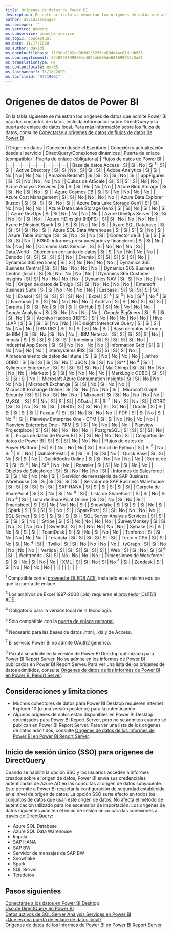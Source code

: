 ```yaml
---
title: Orígenes de datos de Power BI
description: En este artículo se enumeran los orígenes de datos que admite Power BI, incluida información sobre DirectQuery y la puerta de enlace de datos local.
author: davidiseminger
ms.reviewer: ''
ms.service: powerbi
ms.subservice: powerbi-service
ms.topic: conceptual
ms.date: 11/17/2020
ms.author: davidi
ms.openlocfilehash: 11f9db0282cd0b302c5293ca59dd44c87dcdb955
ms.sourcegitcommit: 5240990f998851c4854eb565de681099264c5a61
ms.translationtype: HT
ms.contentlocale: es-ES
ms.lasthandoff: 11/18/2020
ms.locfileid: "94719061"
---
```

# <a name="power-bi-data-sources"></a>Orígenes de datos de Power BI

En la tabla siguiente se muestran los orígenes de datos que admite Power BI para los conjuntos de datos, incluida información sobre DirectQuery y la puerta de enlace de datos local. Para más información sobre los flujos de datos, consulte [Conectarse a orígenes de datos de flujos de datos de Power BI](../transform-model/dataflows/dataflows-configure-consume.md).

| Origen de datos | Conexión desde el Escritorio | Conexión y actualización desde el servicio | DirectQuery/Conexiones dinámicas | Puerta de enlace (compatible) | Puerta de enlace (obligatoria) | Flujos de datos de Power BI |
|---|---|---|---|---|---|---|---|
| Base de datos Access | Sí | Sí | No | Sí <sup>1</sup> | Sí | Sí |
| Active Directory | Sí | Sí | No | Sí | Sí | Sí |
| Adobe Analytics | Sí | Sí | No | No | No | No |
| Amazon Redshift | Sí | Sí | Sí | Sí | No | Sí |
| appFigures | Sí | Sí | No | No | No | No |
| Cubos de AtScale | Sí | Sí | Sí | Sí | No | No |
| Azure Analysis Services | Sí | Sí | Sí | No | No | No |
| Azure Blob Storage | Sí | Sí | No | Sí | No | Sí |
| Azure Cosmos DB | Sí | Sí | No | No | No | No |
| Azure Cost Management | Sí | Sí | No | No | No | No |
| Azure Data Explorer (kusto) | Sí | Sí | Sí | Sí | No | Sí |
| Azure Data Lake Storage Gen1 | Sí | Sí | No | No | No | No |
| Azure Data Lake Storage Gen2 | Sí | Sí | No | Sí | No | Sí |
| Azure DevOps | Sí | Sí | No | No | No | No |
| Azure DevOps Server | Sí | Sí | No | Sí | Sí | No |
| Azure HDInsight (HDFS) | Sí | Sí | No | No | No | No |
| Azure HDInsight Spark | Sí | Sí | Sí | No | No | Sí |
| Azure SQL Database | Sí | Sí | Sí | Sí | No | Sí |
| Azure SQL Data Warehouse | Sí | Sí | Sí | Sí | No | Sí |
| Azure Table Storage | Sí | Sí | No | Sí | No | Sí |
| Conector de BI | Sí | Sí | Sí | Sí | Sí | No |
| BI360: informes presupuestarios y financieros | Sí | Sí | No | No | No | No |
| Common Data Service | Sí | Sí | No | No | No | Sí |
| Data.World - Obtener un conjunto de datos | Sí | Sí | No | No | No | No |
| Denodo | Sí | Sí | Sí | Sí | Sí | No |
| Dremio | Sí | Sí | Sí | Sí | Sí | No |
| Dynamics 365 (en línea) | Sí | Sí | No | No | No | No |
| Dynamics 365 Business Central | Sí | Sí | No | No | No | No |
| Dynamics 365 Business Central (local) | Sí | Sí | No | No | No | No |
| Dynamics 365 Customer Insights | Sí | Sí | No | No | No | No |
| Dynamics NAV | Sí | Sí | No | No | No | No |
| Origen de datos de Emigo | Sí | Sí | No | No | No | No |
| Entersoft Business Suite | Sí | Sí | No | No | No | No |
| Essbase | Sí | Sí | Sí | Sí | Sí | No |
| Exasol | Sí | Sí | Sí | Sí | Sí | No |
| Excel | Sí <sup>3</sup> | Sí <sup>3</sup> | No | Sí <sup>3</sup> | No <sup>4</sup> | Sí |
| Facebook | Sí | Sí | No | No | No | No |
| Archivo | Sí | Sí | No | Sí | Sí | Sí |
| Carpeta | Sí | Sí | No | Sí | Sí | Sí |
| GitHub | Sí | Sí | No | No | No | No |
| Google Analytics | Sí | Sí | No | No | No | No |
| Google BigQuery | Sí | Sí | Sí | Sí | No | Sí |
| Archivo Hadoop (HDFS) | Sí | No | No | No | No | No |
| Hive LLAP | Sí | Sí | Sí | Sí | No | No |
| HDInsight Interactive Query | Sí | Sí | Sí | No | No | No |
| IBM DB2 | Sí | Sí | Sí | Sí | No | Sí |
| Base de datos Informix de IBM | Sí | Sí | No | Sí | No | No |
| IBM Netezza | Sí | Sí | Sí | Sí | Sí | No |
| Impala | Sí | Sí | Sí | Sí | Sí | Sí |
| Indexima | Sí | Sí | Sí | Sí | Sí | No |
| Industrial App Store | Sí | Sí | No | No | No | No |
| Information Grid | Sí | Sí | No | No | No | No |
| Intersystems IRIS | Sí | Sí | Sí | Sí | Sí | No |
| Almacenamiento de datos de Intune | Sí | Sí | No | No | No | No |
| Jethro ODBC | Sí | Sí | Sí | Sí | Sí | No |
| JSON | Sí | Sí | No | Sí** | No <sup>4</sup> | Sí |
| Kyligence Enterprise | Sí | Sí | Sí | Sí | Sí | No |
| MailChimp | Sí | Sí | No | No | No | No |
| Marketo | Sí | Sí | No | No | No | No |
| MarkLogic ODBC | Sí | Sí | Sí | Sí | Sí | No |
| Microsoft Azure Consumption Insights | Sí | Sí | No | No | No | No |
| Microsoft Exchange | Sí | Sí | No | Sí | No | No |
| Microsoft Exchange Online | Sí | Sí | No | No | No | Sí |
| Microsoft Graph Security | Sí | Sí | No | Sí | No | No |
| Mixpanel | Sí | Sí | No | No | No | No |
| MySQL | Sí | Sí | No | Sí | Sí | Sí |
| OData | Sí | Sí <sup>7</sup> | No | Sí | No | Sí |
| ODBC | Sí | Sí | No | Sí | Sí | Sí |
| OleDb | Sí | Sí | No | Sí | Sí | No |
| Oracle | Sí | Sí | Sí | Sí | Sí | Sí |
| Paxata <sup>8</sup> | Sí | Sí | No | Sí | No | No |
| PDF | Sí | Sí | No | Sí | No <sup>4</sup> | Sí |
| Planview Enterprise One - CTM | Sí | Sí | No | No | No | No |
| Planview Enterprise One - PRM | Sí | Sí | No | No | No | No |
| Planview Projectplace | Sí | Sí | No | No | No | No |
| PostgreSQL | Sí | Sí | Sí | Sí | No | Sí |
| Flujos de datos de Power BI | Sí | Sí | No | No | No | Sí |
| Conjuntos de datos de Power BI | Sí | Sí | Sí | No | No | No |
| Flujos de datos de Power Platform | Sí | Sí | No | No | No | Sí |
| Script de Python | Sí | Sí <sup>5</sup> | No | Sí <sup>5</sup> | Sí | No |
| QubolePresto | Sí | Sí | Sí | Sí | Sí | No |
| Quick Base | Sí | Sí | No | Sí | Sí | No |
| QuickBooks Online | Sí | Sí | No | No | No | No |
| Script de R | Sí | Sí <sup>5</sup> | No | Sí <sup>5</sup> | No | No |
| Roamler | Sí | Sí | No | Sí | No | No |
| Objetos de Salesforce | Sí | Sí | No | No | No | Sí |
| Informes de Salesforce | Sí | Sí | No | No | No | Sí |
| Servidor de mensajería de SAP Business Warehouse | Sí | Sí | Sí | Sí | Sí | Sí |
| Servidor de SAP Business Warehouse | Sí | Sí | Sí | Sí | Sí | Sí |
| SAP HANA | Sí | Sí | Sí | Sí | Sí | Sí |
| Carpeta de SharePoint | Sí | Sí | No | Sí | No <sup>4</sup> | Sí |
| Lista de SharePoint | Sí | Sí | No | Sí | No <sup>4</sup> | Sí |
| Lista de SharePoint Online | Sí | Sí | No | Sí | No | Sí |
| Smartsheet | Sí | Sí | No | No | No | Sí |
| Snowflake | Sí | Sí | Sí | Sí | No | Sí |
| Spark | Sí | Sí | Sí | Sí | No | Sí |
| SparkPost | Sí | Sí | No | No | No | No |
| SQL Server | Sí | Sí | Sí | Sí | Sí | Sí |
| SQL Server Analysis Services | Sí | Sí | Sí | Sí | Sí | No |
| Stripe | Sí | Sí | No | No | No | No |
| SurveyMonkey | Sí | Sí | No | Sí | No | No |
| SweetIQ | Sí | Sí | No | No | No | No |
| Sybase | Sí | Sí | No | Sí | Sí | Sí |
| TeamDesk | Sí | Sí | No | Sí | No | No |
| Tenforce | Sí | Sí | No | No | No | No |
| Teradata | Sí | Sí | Sí | Sí | Sí | Sí |
| Texto o CSV | Sí | Sí | No | Sí | No <sup>4</sup> | Sí |
| Twilio | Sí | Sí | No | No | No | No |
| tyGraph | Sí | Sí | No | No | No | No |
| Vertica | Sí | Sí | Sí | Sí | Sí | Sí |
| Web | Sí | Sí | No | Sí | Sí <sup>6</sup> | Sí |
| Webtrends | Sí | Sí | No | No | No | No |
| Dimensiones de Workforce | Sí | Sí | No | Sí | No | No |
| XML | Sí | Sí | No | Sí | No <sup>4</sup> | Sí |
| Zendesk | Sí | Sí | No | No | No | No |
| | | | | | | | |

<sup>1</sup> Compatible con el [proveedor OLEDB ACE](https://www.microsoft.com/download/details.aspx?id=54920), instalado en el mismo equipo que la puerta de enlace.

<sup>3</sup> Los archivos de Excel 1997-2003 (.xls) requieren el [proveedor OLEDB ACE](https://www.microsoft.com/download/details.aspx?id=54920).

<sup>4</sup> Obligatorio para la versión local de la tecnología.

<sup>5</sup> Solo compatible con la [puerta de enlace personal](service-gateway-personal-mode.md).

<sup>6</sup> Necesario para las bases de datos .html, .xls y de Access.

<sup>7</sup> El servicio Power BI no admite OAuth2 genérico.

<sup>8</sup> Paxata se admite en la versión de Power BI Desktop optimizada para Power BI Report Server. No se admite en los informes de Power BI publicados en Power BI Report Server. Para ver una lista de los orígenes de datos admitidos, consulte [Orígenes de datos de los informes de Power BI en Power BI Report Server](../report-server/data-sources.md).

## <a name="considerations-and-limitations"></a>Consideraciones y limitaciones

- Muchos conectores de datos para Power BI Desktop requieren Internet Explorer 10 (o una versión posterior) para la autenticación. 
- Algunos orígenes de datos están disponibles en Power BI Desktop optimizados para Power BI Report Server, pero no se admiten cuando se publican en Power BI Report Server. Para ver una lista de los orígenes de datos admitidos, consulte [Orígenes de datos de los informes de Power BI en Power BI Report Server](../report-server/data-sources.md).

## <a name="single-sign-on-sso-for-directquery-sources"></a>Inicio de sesión único (SSO) para orígenes de DirectQuery

Cuando se habilita la opción SSO y los usuarios acceden a informes creados sobre el origen de datos, Power BI envía sus credenciales autenticadas de Azure AD en las consultas al origen de datos subyacente. Esto permite a Power BI respetar la configuración de seguridad establecida en el nivel de origen de datos.
La opción SSO surte efecto en todos los conjuntos de datos que usan este origen de datos. No afecta el método de autenticación utilizado para los escenarios de importación. Los orígenes de datos siguientes admiten el inicio de sesión único para las conexiones a través de DirectQuery:

- Azure SQL Database
- Azure SQL Data Warehouse
- Impala
- SAP HANA
- SAP BW
- Servidor de mensajes de SAP BW
- Snowflake
- Spark
- SQL Server
- Teradatos

## <a name="next-steps"></a>Pasos siguientes

[Conectarse a los datos en Power BI Desktop](desktop-quickstart-connect-to-data.md)  
[Uso de DirectQuery en Power BI](desktop-directquery-about.md)  
[Datos activos de SQL Server Analysis Services en Power BI](sql-server-analysis-services-tabular-data.md)  
[¿Qué es una puerta de enlace de datos local?](service-gateway-onprem.md)  
[Orígenes de datos de los informes de Power BI en Power BI Report Server](../report-server/data-sources.md)
